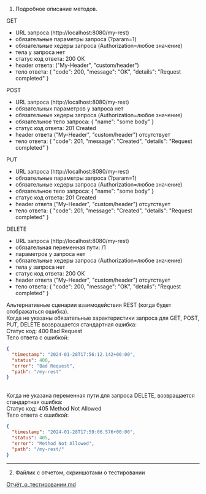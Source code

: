 1. Подробное описание методов.

GET
- URL запроса (http://localhost:8080/my-rest)
- обязательные параметры запроса (?param=1)
- обязательные хедеры запроса (Authorization=любое значение)
- тела у запроса нет
- статус код ответа: 200 OK
- header ответа: ("My-Header", "custom/header")
- тело ответа:
  {
  "code": 200,
  "message": "OK",
  "details": "Request completed"
  }

POST
- URL запроса (http://localhost:8080/my-rest)
- обязательных параметров у запроса нет
- обязательные хедеры запроса (Authorization=любое значение)
- обязательное тело запроса:
  {
  "name": "some body"
  }
- статус код ответа: 201 Created
- header ответа ("My-Header", "custom/header") отсутствует
- тело ответа:
  {
  "code": 201,
  "message": "Created",
  "details": "Request completed"
  }

PUT
- URL запроса (http://localhost:8080/my-rest)
- обязательные параметры запроса (?param=1)
- обязательные хедеры запроса (Authorization=любое значение)
- обязательное тело запроса:
  {
  "name": "some body"
  }
- статус код ответа: 201 Created
- header ответа ("My-Header", "custom/header") отсутствует
- тело ответа:
  {
  "code": 201,
  "message": "Created",
  "details": "Request completed"
  }

DELETE
- URL запроса (http://localhost:8080/my-rest)
- обязательная переменная пути: /1
- параметров у запроса нет
- обязательные хедеры запроса (Authorization=любое значение)
- тела у запроса нет
- статус код ответа: 200 OK
- header ответа ("My-Header", "custom/header") отсутствует
- тело ответа:
  {
  "code": 200,
  "message": "OK",
  "details": "Request completed"
  }

Альтернативные сценарии взаимодействия REST (когда будет отображаться ошибка).
<br>
Когда не указаны обязательные характеристики запроса для GET, POST, PUT, DELETE возвращается стандартная ошибка:
<br>
Статус код: 400 Bad Request
<br>
Тело ответа с ошибкой:
<br>

```json
{
  "timestamp": "2024-01-28T17:56:12.142+00:00",
  "status": 400,
  "error": "Bad Request",
  "path": "/my-rest"
}
```
<br>
Когда не указана переменная пути для запроса DELETE, возвращается стандартная ошибка:
<br>
Статус код: 405 Method Not Allowed
<br>
Тело ответа с ошибкой:
<br>

```json
{
  "timestamp": "2024-01-28T17:59:06.576+00:00",
  "status": 405,
  "error": "Method Not Allowed",
  "path": "/my-rest/"
}
```

---

2. Файлик с отчетом, скриншотами о тестировании

[Отчёт_о_тестировании.md](https://github.com/Vadim-Charming-Concerts/lab-4/blob/master/%D0%9E%D1%82%D1%87%D0%B5%D1%82_%D0%BE_%D1%82%D0%B5%D1%81%D1%82%D0%B8%D1%80%D0%BE%D0%B2%D0%B0%D0%BD%D0%B8%D0%B8.md)
